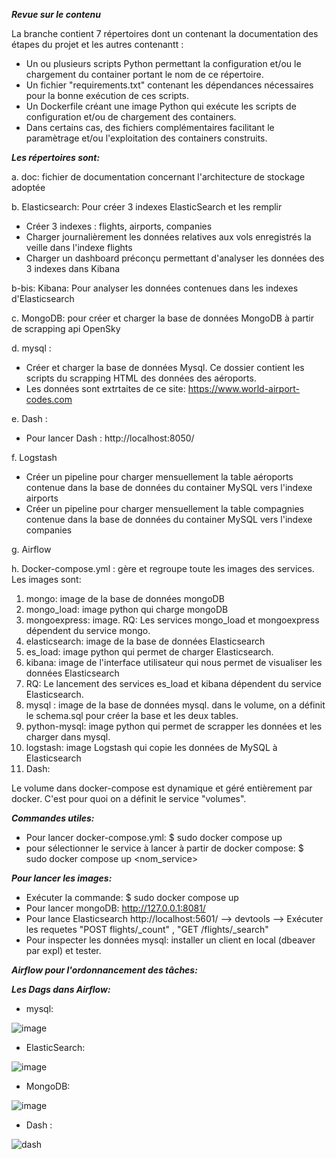 ***Revue sur le contenu*** 

La branche contient 7 répertoires dont un contenant la documentation des étapes du projet et les autres contenantt :

- Un ou plusieurs scripts Python permettant la configuration et/ou le chargement du container portant le nom de ce répertoire.
- Un fichier "requirements.txt" contenant les dépendances nécessaires pour la bonne exécution de ces scripts.
- Un Dockerfile créant une image Python qui exécute les scripts de configuration et/ou de chargement des containers.
- Dans certains cas, des fichiers complémentaires facilitant le paramètrage et/ou l'exploitation des containers construits.


***Les répertoires sont:*** 

a. doc: fichier de documentation concernant l'architecture de stockage adoptée

b. Elasticsearch: Pour créer 3 indexes ElasticSearch et les remplir 

* Créer 3 indexes : flights, airports, companies
* Charger journalièrement les données relatives aux vols enregistrés la veille dans l'indexe flights
* Charger un dashboard préconçu permettant d'analyser les données des 3 indexes dans Kibana

b-bis: Kibana: Pour analyser les données contenues dans les indexes d'Elasticsearch

c. MongoDB: pour créer et charger la base de données MongoDB à partir de scrapping api OpenSky

d. mysql :

* Créer et charger la base de données Mysql. Ce dossier contient les scripts du scrapping HTML des données des aéroports.
* Les données sont extrtaites de ce site: https://www.world-airport-codes.com

e. Dash : 

* Pour lancer Dash : http://localhost:8050/

f. Logstash

* Créer un pipeline pour charger mensuellement la table aéroports contenue dans la base de données du container MySQL vers l'indexe airports
* Créer un pipeline pour charger mensuellement la table compagnies contenue dans la base de données du container MySQL vers l'indexe companies

g. Airflow

h. Docker-compose.yml : gère et regroupe toute les images des services. Les images sont:

1. mongo: image de la base de données mongoDB
2. mongo_load: image python qui charge mongoDB
3. mongoexpress: image. RQ: Les services mongo_load et mongoexpress dépendent du service mongo.
4. elasticsearch: image de la base de données Elasticsearch
5. es_load: image python qui permet de charger Elasticsearch.
6. kibana: image de l'interface utilisateur qui nous permet de visualiser les données Elasticsearch
7. RQ: Le lancement des services es_load et kibana dépendent du service Elasticsearch.
8. mysql : image de la base de données mysql. dans le volume, on a définit le schema.sql pour créer la base et les deux tables. 
9. python-mysql: image python qui permet de scrapper les données et les charger dans mysql. 
10. logstash: image Logstash qui copie les données de MySQL à Elasticsearch
11. Dash:
  
  Le volume dans docker-compose est dynamique et géré entièrement par docker. C'est pour quoi on a définit le service  "volumes".



***Commandes utiles:***

- Pour lancer docker-compose.yml:
$ sudo docker compose up
- pour sélectionner le service à lancer à partir de docker compose:
$ sudo docker compose up <nom_service>
                 
***Pour lancer les images:***

- Exécuter la commande: $ sudo docker compose up 
- Pour lancer mongoDB: http://127.0.0.1:8081/ 
- Pour lance Elasticsearch http://localhost:5601/ --> devtools --> Exécuter les requetes "POST flights/_count" , "GET /flights/_search"
- Pour inspecter les données mysql: installer un client en local (dbeaver par expl) et tester. 



***Airflow pour l'ordonnancement des tâches:***

***Les Dags dans Airflow:***
- mysql: 


![image](https://user-images.githubusercontent.com/85707067/206479594-9f6d25fc-f4ba-4337-849c-ec127c77ebbd.png)

- ElasticSearch:


![image](https://user-images.githubusercontent.com/85707067/206481204-9cc19408-9ce3-49e9-bea3-ebb7585c2585.png)


- MongoDB:


![image](https://user-images.githubusercontent.com/85707067/206481297-4d865462-3f11-4657-968c-45ef3fa3e4cc.png)

- Dash : 


![dash](https://user-images.githubusercontent.com/47364591/208427261-6d9d9a29-2586-4be7-b9a5-bac606417935.png)

